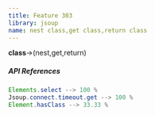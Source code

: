 ```yaml
---
title: Feature 303
library: jsoup
name: nest class,get class,return class
---
```


**class**->(nest,get,return)

##### API References

```java
Elements.select --> 100 %
Jsoup.connect.timeout.get --> 100 %
Element.hasClass --> 33.33 %
```
